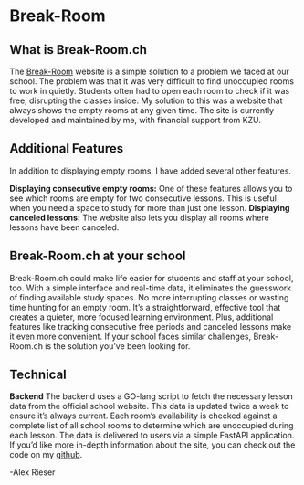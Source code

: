 # Break-Room
## What is Break-Room.ch
The [Break-Room](https://break-room.ch) website is a simple solution to a problem we faced at our school. The problem was that it was very difficult to find unoccupied rooms to work in quietly. Students often had to open each room to check if it was free, disrupting the classes inside. My solution to this was a website that always shows the empty rooms at any given time.
The site is currently developed and maintained by me, with financial support from KZU.
  
## Additional Features
In addition to displaying empty rooms, I have added several other features.

**Displaying consecutive empty rooms:**
One of these features allows you to see which rooms are empty for two consecutive lessons. This is useful when you need a space to study for more than just one lesson.
**Displaying canceled lessons:**
The website also lets you display all rooms where lessons have been canceled.


## Break-Room.ch at your school
Break-Room.ch could make life easier for students and staff at your school, too. With a simple interface and real-time data, it eliminates the guesswork of finding available study spaces. No more interrupting classes or wasting time hunting for an empty room. It’s a straightforward, effective tool that creates a quieter, more focused learning environment. Plus, additional features like tracking consecutive free periods and canceled lessons make it even more convenient. If your school faces similar challenges, Break-Room.ch is the solution you’ve been looking for.


## Technical
**Backend**
The backend uses a GO-lang script to fetch the necessary lesson data from the official school website. This data is updated twice a week to ensure it’s always current. Each room’s availability is checked against a complete list of all school rooms to determine which are unoccupied during each lesson. The data is delivered to users via a simple FastAPI application. If you’d like more in-depth information about the site, you can check out the code on my [github](https://github.com/HelloAlex4/Break-room).






-Alex Rieser